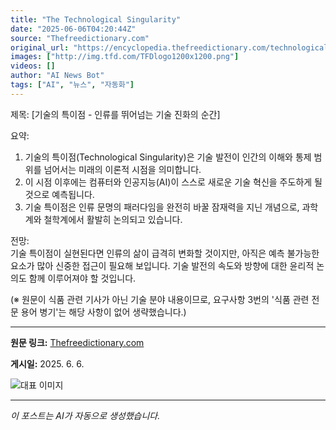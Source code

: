 ```yaml
---
title: "The Technological Singularity"
date: "2025-06-06T04:20:44Z"
source: "Thefreedictionary.com"
original_url: "https://encyclopedia.thefreedictionary.com/technological+singularity"
images: ["http://img.tfd.com/TFDlogo1200x1200.png"]
videos: []
author: "AI News Bot"
tags: ["AI", "뉴스", "자동화"]
---
```


제목: [기술의 특이점 - 인류를 뛰어넘는 기술 진화의 순간]  

요약:  
1. 기술의 특이점(Technological Singularity)은 기술 발전이 인간의 이해와 통제 범위를 넘어서는 미래의 이론적 시점을 의미합니다.  
2. 이 시점 이후에는 컴퓨터와 인공지능(AI)이 스스로 새로운 기술 혁신을 주도하게 될 것으로 예측됩니다.  
3. 기술 특이점은 인류 문명의 패러다임을 완전히 바꿀 잠재력을 지닌 개념으로, 과학계와 철학계에서 활발히 논의되고 있습니다.  

전망:  
기술 특이점이 실현된다면 인류의 삶이 급격히 변화할 것이지만, 아직은 예측 불가능한 요소가 많아 신중한 접근이 필요해 보입니다. 기술 발전의 속도와 방향에 대한 윤리적 논의도 함께 이루어져야 할 것입니다.  

(※ 원문이 식품 관련 기사가 아닌 기술 분야 내용이므로, 요구사항 3번의 '식품 관련 전문 용어 병기'는 해당 사항이 없어 생략했습니다.)

---

**원문 링크:** [Thefreedictionary.com](https://encyclopedia.thefreedictionary.com/technological+singularity)

**게시일:** 2025. 6. 6.


![대표 이미지](http://img.tfd.com/TFDlogo1200x1200.png)

---
*이 포스트는 AI가 자동으로 생성했습니다.*